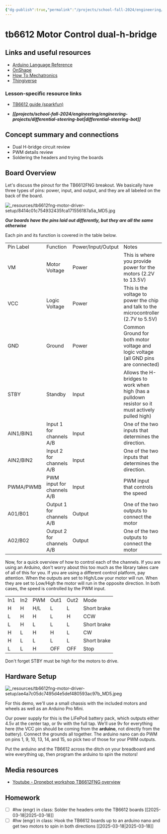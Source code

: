 ```yaml
---
{"dg-publish":true,"permalink":"/projects/school-fall-2024/engineering/lessons/tb6612fng-motor-driver-setup/"}
---
```



#  tb6612 Motor Control dual-h-bridge

## Links and useful resources 

- [Arduino Language Reference](https://docs.arduino.cc/language-reference/)
- [OnShape](https://cad.onshape.com)
- [How To Mechatronics](https://howtomechatronics.com)
- [Thingiverse](https://thingiverse.com)


### Lesson-specific resource links

- [TB6612 guide (sparkfun)](https://learn.sparkfun.com/tutorials/tb6612fng-hookup-guide) 
 
- ***[[projects/school-fall-2024/engineering/engineering-projects/differential-steering-bot\|differential-steering-bot]]*** 

## Concept summary and connections


- Dual H-bridge circuit review 
- PWM details review 
- Soldering the headers and trying the boards 

## Board Overview

Let's discuss the pinout for the TB6612FNG breakout. We basically have three types of pins: power, input, and output, and they are all labeled on the back of the board.

![_resources/tb6612fng-motor-driver-setup/8414c01c754932435fca171556187a5a_MD5.jpg](/img/user/projects/school-fall-2024/engineering/lessons/_resources/tb6612fng-motor-driver-setup/8414c01c754932435fca171556187a5a_MD5.jpg)

***Our boards have the pins laid out differently, but they are all the same otherwise***

Each pin and its function is covered in the table below.

|           |                            |                    |                                                                                                  |
| --------- | -------------------------- | ------------------ | ------------------------------------------------------------------------------------------------ |
| Pin Label | Function                   | Power/Input/Output | Notes                                                                                            |
| VM        | Motor Voltage              | Power              | This is where you provide power for the motors (2.2V to 13.5V)                                   |
| VCC       | Logic Voltage              | Power              | This is the voltage to power the chip and talk to the microcontroller (2.7V to 5.5V)             |
| GND       | Ground                     | Power              | Common Ground for both motor voltage and logic voltage (all GND pins are connected)              |
| STBY      | Standby                    | Input              | Allows the H-bridges to work when high (has a pulldown resistor so it must actively pulled high) |
| AIN1/BIN1 | Input 1 for channels A/B   | Input              | One of the two inputs that determines the direction.                                             |
| AIN2/BIN2 | Input 2 for channels A/B   | Input              | One of the two inputs that determines the direction.                                             |
| PWMA/PWMB | PWM input for channels A/B | Input              | PWM input that controls the speed                                                                |
| A01/B01   | Output 1 for channels A/B  | Output             | One of the two outputs to connect the motor                                                      |
| A02/B02   | Output 2 for channels A/B  | Output             | One of the two outputs to connect the motor                                                      |

Now, for a quick overview of how to control each of the channels. If you are using an Arduino, don't worry about this too much as the library takes care of all of this for you. If you are using a different control platform, pay attention. When the outputs are set to High/Low your motor will run. When they are set to Low/High the motor will run in the opposite direction. In both cases, the speed is controlled by the PWM input.

|     |     |     |      |      |             |
| --- | --- | --- | ---- | ---- | ----------- |
| In1 | In2 | PWM | Out1 | Out2 | Mode        |
| H   | H   | H/L | L    | L    | Short brake |
| L   | H   | H   | L    | H    | CCW         |
| L   | H   | L   | L    | L    | Short brake |
| H   | L   | H   | H    | L    | CW          |
| H   | L   | L   | L    | L    | Short brake |
| L   | L   | H   | OFF  | OFF  | Stop        |

Don't forget STBY must be high for the motors to drive.

## Hardware Setup

![_resources/tb6612fng-motor-driver-setup/ae4a7c05dc7495d4e5def480593ac97b_MD5.jpeg](/img/user/projects/school-fall-2024/engineering/lessons/_resources/tb6612fng-motor-driver-setup/ae4a7c05dc7495d4e5def480593ac97b_MD5.jpeg)

For this demo, we'll use a small chassis with the included motors and wheels as well as an Arduino Pro Mini.

Our power supply for this is the LiFePo4 battery pack,  which outputs either 4.5v at the center tap, or 9v with the full tap. We'll use 9v for everything here (the VCC pin should be coming from the **arduino**,  not directly from the battery). Connect the grounds all together. The arduino nano can do PWM on pins 1, 9, 10, 13, 14,  and 15, so pick two of those for your PWM outputs.

Put the arduino and the TB6612 across the ditch on your breadboard and wire everything up, then program the arduino to spin the motors!

## Media resources

- [Youtube - Dronebot workshop TB6612FNG overview](https://www.youtube.com/watch?v=JPPTRj0KWbg)

## Homework

- [ ] #hw (engr) in class: Solder the headers onto the TB6612 boards  [[2025-03-18\|2025-03-18]]
- [ ] #hw (engr) in class: Hook the TB6612 boards up to an arduino nano and get two motors to spin in both directions  [[2025-03-18\|2025-03-18]]
